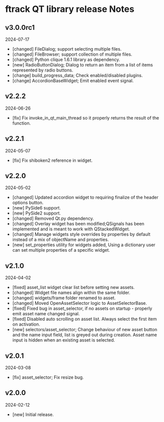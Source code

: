 # ftrack QT library release Notes


## v3.0.0rc1
2024-07-17

* [changed] FileDialog; support selecting multiple files.
* [changed] FileBrowser; support collection of multiple files.
* [changed] Python clique 1.6.1 library as dependency.
* [new] RadioButtonDialog; Dialog to return an item from a list of items represented by radio buttons.
* [change] build_progress_data; Check enabled/disabled plugins.
* [change] AccordionBaseWidget; Emit enabled event signal.


## v2.2.2
2024-06-26

* [fix] Fix invoke_in_qt_main_thread so it properly returns the result of the function.


## v2.2.1
2024-05-07

* [fix] Fix shiboken2 reference in widget.


## v2.2.0
2024-05-02

* [changed] Updated accordion widget to requiring finalize of the header options button.
* [new] PySide6 support.
* [new] PySide2 support.
* [changed] Removed Qt.py dependency.
* [changed] Overlay widget has been modified;QSignals has been implemented and is meant to work with QStackedWidget.
* [changed] Manage widgets style overrides by properties by default instead of a mix of objectName and properties.
* [new] set_properties utility for widgets added, Using a dictionary user can set multiple properties of a specific widget.


## v2.1.0
2024-04-02

* [fixed] asset_list widget clear list before setting new assets.
* [changed] Widget file names align within the same folder.
* [changed] widgets/frame folder renamed to asset.
* [changed] Moved OpenAssetSelector logic to AssetSelectorBase.
* [fixed] Fixed bug in asset_selector, if no assets on startup - properly emit asset name changed signal.
* [fixed] Disabled auto scrolling on asset list. Always select the first item on activation.
* [new] selectors/asset_selector; Change behaviour of new asset button and the name input field, list is greyed out during creation. Asset name input is hidden when an existing asset is selected. 


## v2.0.1
2024-03-08

* [fix] asset_selector; Fix resize bug.


## v2.0.0
2024-02-12

*  [new] Initial release.
